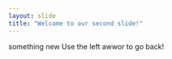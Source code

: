 ```yaml
---
layout: slide
title: "Welcome to our second slide!"
---
```

something new
Use the left awwor to go back!
